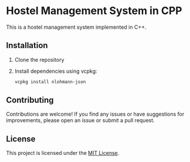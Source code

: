 # Hostel Management System in CPP

This is a hostel management system implemented in C++.

## Installation

1. Clone the repository

2. Install dependencies using vcpkg:

    ```bash
    vcpkg install nlohmann-json
    ```

## Contributing

Contributions are welcome! If you find any issues or have suggestions for improvements, please open an issue or submit a pull request.

## License

This project is licensed under the [MIT License](LICENSE).

